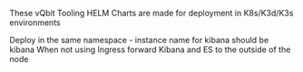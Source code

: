 These vQbit Tooling HELM Charts are made for deployment in K8s/K3d/K3s environments

Deploy in the same namespace - instance name for kibana should be kibana
When not using Ingress forward Kibana and ES to the outside of the node
